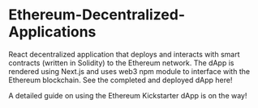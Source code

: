 # Ethereum-Decentralized-Applications
React decentralized application that deploys and interacts with smart contracts (written in Solidity) to the Ethereum network. The dApp is rendered using Next.js and uses web3 npm module to interface with the Ethereum blockchain. See the completed and deployed dApp here!

A detailed guide on using the Ethereum Kickstarter dApp is on the way!
